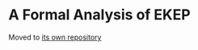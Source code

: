 # A Formal Analysis of EKEP

Moved to [its own repository](https://github.com/google/ekep-analysis)
